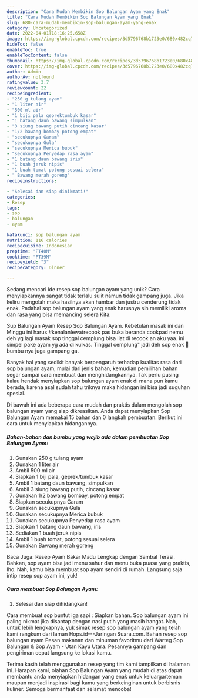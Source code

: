 ```yaml
---
description: "Cara Mudah Membikin Sop Balungan Ayam yang Enak"
title: "Cara Mudah Membikin Sop Balungan Ayam yang Enak"
slug: 680-cara-mudah-membikin-sop-balungan-ayam-yang-enak
category: Uncategorized
date: 2022-04-01T18:16:25.658Z
image: https://img-global.cpcdn.com/recipes/3d5796768b1723e0/680x482cq70/sop-balungan-ayam-foto-resep-utama.jpg
hideToc: false
enableToc: true
enableTocContent: false
thumbnail: https://img-global.cpcdn.com/recipes/3d5796768b1723e0/680x482cq70/sop-balungan-ayam-foto-resep-utama.jpg
cover: https://img-global.cpcdn.com/recipes/3d5796768b1723e0/680x482cq70/sop-balungan-ayam-foto-resep-utama.jpg
author: Admin
authorAv: notfound
ratingvalue: 3.7
reviewcount: 22
recipeingredient:
- "250 g tulang ayam"
- "1 liter air"
- "500 ml air"
- "1 biji pala geprektumbuk kasar"
- "1 batang daun bawang simpulkan"
- "3 siung bawang putih cincang kasar"
- "1/2 bawang bombay potong empat"
- "secukupnya Garam"
- "secukupnya Gula"
- "secukupnya Merica bubuk"
- "secukupnya Penyedap rasa ayam"
- "1 batang daun bawang iris"
- "1 buah jeruk nipis"
- "1 buah tomat potong sesuai selera"
- " Bawang merah goreng"
recipeinstructions:

- "Selesai dan siap dinikmati!"
categories:
- Resep
tags:
- sop
- balungan
- ayam

katakunci: sop balungan ayam 
nutrition: 116 calories
recipecuisine: Indonesian
preptime: "PT40M"
cooktime: "PT39M"
recipeyield: "3"
recipecategory: Dinner

---
```





Sedang mencari ide resep sop balungan ayam yang unik? Cara menyiapkannya sangat tidak terlalu sulit namun tidak gampang juga. Jika keliru mengolah maka hasilnya akan hambar dan justru cenderung tidak enak. Padahal sop balungan ayam yang enak harusnya sih memiliki aroma dan rasa yang bisa memancing selera Kita.





Sup Balungan Ayam Resep Sop Balungan Ayam. Kebetulan masak ini dan Minggu ini harus #kenalanlewatrecook pas buka beranda cookpad nemu deh yg lagi masak sop tinggal cemplung bisa liat di recook an aku yaa. ini simpel pake ayam yg ada di kulkas. Tinggal cemplung&#34; jadi deh sop enak 🤭 bumbu nya juga gampang ga.

Banyak hal yang sedikit banyak berpengaruh terhadap kualitas rasa dari sop balungan ayam, mulai dari jenis bahan, kemudian pemilihan bahan segar sampai cara membuat dan menghidangkannya. Tak perlu pusing kalau hendak menyiapkan sop balungan ayam enak di mana pun kamu berada, karena asal sudah tahu triknya maka hidangan ini bisa jadi suguhan spesial.






Di bawah ini ada beberapa cara mudah dan praktis dalam mengolah sop balungan ayam yang siap dikreasikan. Anda dapat menyiapkan Sop Balungan Ayam memakai 15 bahan dan 0 langkah pembuatan. Berikut ini cara untuk menyiapkan hidangannya.

<!--inarticleads1-->

##### Bahan-bahan dan bumbu yang wajib ada dalam pembuatan Sop Balungan Ayam:

1. Gunakan 250 g tulang ayam
1. Gunakan 1 liter air
1. Ambil 500 ml air
1. Siapkan 1 biji pala, geprek/tumbuk kasar
1. Ambil 1 batang daun bawang, simpulkan
1. Ambil 3 siung bawang putih, cincang kasar
1. Gunakan 1/2 bawang bombay, potong empat
1. Siapkan secukupnya Garam
1. Gunakan secukupnya Gula
1. Gunakan secukupnya Merica bubuk
1. Gunakan secukupnya Penyedap rasa ayam
1. Siapkan 1 batang daun bawang, iris
1. Sediakan 1 buah jeruk nipis
1. Ambil 1 buah tomat, potong sesuai selera
1. Gunakan  Bawang merah goreng


Baca Juga: Resep Ayam Bakar Madu Lengkap dengan Sambal Terasi. Bahkan, sop ayam bisa jadi menu sahur dan menu buka puasa yang praktis, lho. Nah, kamu bisa membuat sop ayam sendiri di rumah. Langsung saja intip resep sop ayam ini, yuk! 

<!--inarticleads2-->

##### Cara membuat Sop Balungan Ayam:


1. Selesai dan siap dihidangkan!

Cara membuat sop buntut iga sapi : Siapkan bahan. Sop balungan ayam ini paling nikmat jika disantap dengan nasi putih yang masih hangat. Nah, untuk lebih lengkapnya, yuk simak resep sop balungan ayam yang telah kami rangkum dari laman Hops.id---Jaringan Suara.com. Bahan resep sop balungan ayam Pesan makanan dan minuman favoritmu dari Warteg Sop Balungan &amp; Sop Ayam - Utan Kayu Utara. Pesannya gampang dan pengiriman cepat langsung ke lokasi kamu. 

Terima kasih telah menggunakan resep yang tim kami tampilkan di halaman ini. Harapan kami, olahan Sop Balungan Ayam yang mudah di atas dapat membantu anda menyiapkan hidangan yang enak untuk keluarga/teman maupun menjadi inspirasi bagi kamu yang berkeinginan untuk berbisnis kuliner. Semoga bermanfaat dan selamat mencoba!
